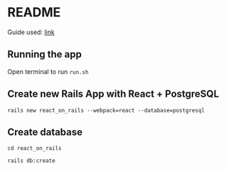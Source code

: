 # README

Guide used: [link](https://zayne.io/articles/how-to-build-a-crud-app-with-ruby-on-rails-and-react#GettingStarted)

## Running the app

Open terminal to run `run.sh`

## Create new Rails App with React + PostgreSQL

`rails new react_on_rails --webpack=react --database=postgresql`

## Create database

`cd react_on_rails`

`rails db:create`
